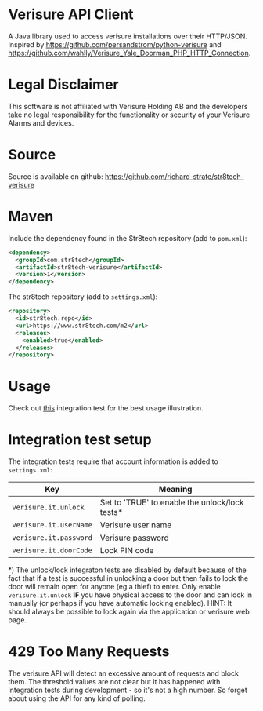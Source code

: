 # Verisure API Client

A Java library used to access verisure installations over their HTTP/JSON. Inspired by https://github.com/persandstrom/python-verisure and https://github.com/wahlly/Verisure_Yale_Doorman_PHP_HTTP_Connection.

# Legal Disclaimer
This software is not affiliated with Verisure Holding AB and the developers take no legal responsibility for the functionality or security of your Verisure Alarms and devices.

# Source

Source is available on github: https://github.com/richard-strate/str8tech-verisure

# Maven

Include the dependency found in the Str8tech repository (add to `pom.xml`):

````xml
<dependency>
  <groupId>com.str8tech</groupId>
  <artifactId>str8tech-verisure</artifactId>
  <version>1</version>
</dependency>  
````

The str8tech repository (add to `settings.xml`):

````xml
<repository>
  <id>str8tech.repo</id>
  <url>https://www.str8tech.com/m2</url>
  <releases>
    <enabled>true</enabled>
  </releases>
</repository>
````

# Usage

Check out [this](https://github.com/richard-strate/str8tech-verisure/blob/master/src/test/java/com/str8tech/verisure/ClientImplIT.java) integration test for the best usage illustration.

# Integration test setup

The integration tests require that account information is added to `settings.xml`:

Key | Meaning
-|-
`verisure.it.unlock` | Set to 'TRUE' to enable the unlock/lock tests*
`verisure.it.userName` | Verisure user name
`verisure.it.password` | Verisure password
`verisure.it.doorCode` | Lock PIN code

*) The unlock/lock integraton tests are disabled by default because of the fact that if a test is successful in unlocking a door but then fails to lock the door will remain open for anyone (eg a thief) to enter. Only enable `verisure.it.unlock` **IF** you have physical access to the door and can lock in manually (or perhaps if you  have automatic locking enabled). HINT: It should always be possible to lock again via the application or verisure web page.

# 429 Too Many Requests

The verisure API will detect an excessive amount of requests and block them. The threshold values are not clear but it has happened with integration tests during development - so it's not a high number. So forget about using the API for any kind of polling.
